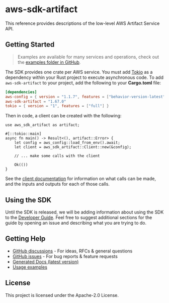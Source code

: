 # aws-sdk-artifact

This reference provides descriptions of the low-level AWS Artifact Service API.

## Getting Started

> Examples are available for many services and operations, check out the
> [examples folder in GitHub](https://github.com/awslabs/aws-sdk-rust/tree/main/examples).

The SDK provides one crate per AWS service. You must add [Tokio](https://crates.io/crates/tokio)
as a dependency within your Rust project to execute asynchronous code. To add `aws-sdk-artifact` to
your project, add the following to your **Cargo.toml** file:

```toml
[dependencies]
aws-config = { version = "1.1.7", features = ["behavior-version-latest"] }
aws-sdk-artifact = "1.67.0"
tokio = { version = "1", features = ["full"] }
```

Then in code, a client can be created with the following:

```rust,no_run
use aws_sdk_artifact as artifact;

#[::tokio::main]
async fn main() -> Result<(), artifact::Error> {
    let config = aws_config::load_from_env().await;
    let client = aws_sdk_artifact::Client::new(&config);

    // ... make some calls with the client

    Ok(())
}
```

See the [client documentation](https://docs.rs/aws-sdk-artifact/latest/aws_sdk_artifact/client/struct.Client.html)
for information on what calls can be made, and the inputs and outputs for each of those calls.

## Using the SDK

Until the SDK is released, we will be adding information about using the SDK to the
[Developer Guide](https://docs.aws.amazon.com/sdk-for-rust/latest/dg/welcome.html). Feel free to suggest
additional sections for the guide by opening an issue and describing what you are trying to do.

## Getting Help

* [GitHub discussions](https://github.com/awslabs/aws-sdk-rust/discussions) - For ideas, RFCs & general questions
* [GitHub issues](https://github.com/awslabs/aws-sdk-rust/issues/new/choose) - For bug reports & feature requests
* [Generated Docs (latest version)](https://awslabs.github.io/aws-sdk-rust/)
* [Usage examples](https://github.com/awslabs/aws-sdk-rust/tree/main/examples)

## License

This project is licensed under the Apache-2.0 License.

